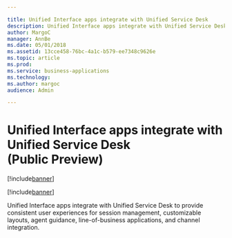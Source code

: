 ```yaml
---

title: Unified Interface apps integrate with Unified Service Desk
description: Unified Interface apps integrate with Unified Service Desk to provide consistent user experiences for session management, customizable layouts, agent guidance, line-of-business applications, and channel integration.
author: MargoC
manager: AnnBe
ms.date: 05/01/2018
ms.assetid: 13cce458-76bc-4a1c-b579-ee7348c9626e
ms.topic: article
ms.prod: 
ms.service: business-applications
ms.technology: 
ms.author: margoc
audience: Admin

---
```

#  Unified Interface apps integrate with Unified Service Desk (Public Preview)

[!include[banner](../../includes/banner.md)]

[!include[banner](../../includes/public-preview.md)]

Unified Interface apps integrate with Unified Service Desk to provide consistent
user experiences for session management, customizable layouts, agent guidance,
line-of-business applications, and channel integration.
